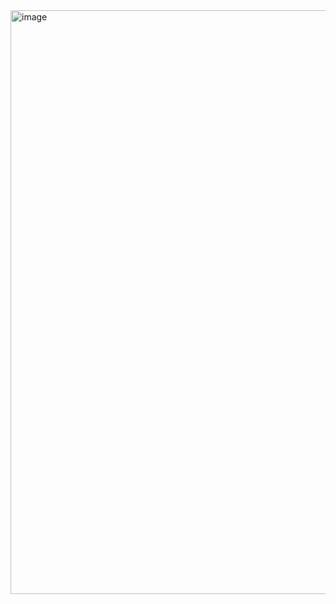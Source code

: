 <img width="1905" height="934" alt="image" src="https://github.com/user-attachments/assets/e2f35cd4-1f27-4f00-a2cb-12bfc989f878" />

